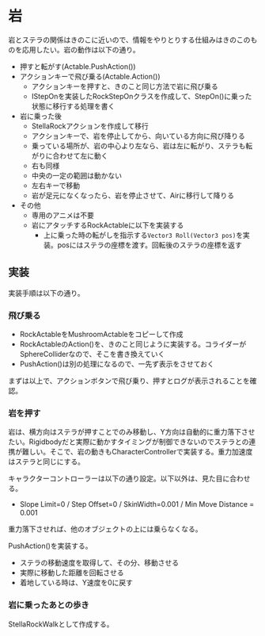 # 岩
岩とステラの関係はきのこに近いので、情報をやりとりする仕組みはきのこのものを応用したい。岩の動作は以下の通り。

- 押すと転がす(Actable.PushAction())
- アクションキーで飛び乗る(Actable.Action())
  - アクションキーを押すと、きのこと同じ方法で岩に飛び乗る
  - IStepOnを実装したRockStepOnクラスを作成して、StepOn()に乗った状態に移行する処理を書く
- 岩に乗った後
  - StellaRockアクションを作成して移行
  - アクションキーで、岩を停止してから、向いている方向に飛び降りる
  - 乗っている場所が、岩の中心より左なら、岩は左に転がり、ステラも転がりに合わせて左に動く
  - 右も同様
  - 中央の一定の範囲は動かない
  - 左右キーで移動
  - 岩が足元になくなったら、岩を停止させて、Airに移行して降りる
- その他
  - 専用のアニメは不要
  - 岩にアタッチするRockActableに以下を実装する
    - 上に乗った時の転がしを指示する`Vector3 Roll(Vector3 pos)`を実装。posにはステラの座標を渡す。回転後のステラの座標を返す

## 実装
実装手順は以下の通り。

### 飛び乗る
- RockActableをMushroomActableをコピーして作成
- RockActableのAction()を、きのこと同じように実装する。コライダーがSphereColliderなので、そこを書き換えていく
- PushAction()は別の処理になるので、一先ず表示をさせておく

まずは以上で、アクションボタンで飛び乗り、押すとログが表示されることを確認。

### 岩を押す
岩は、横方向はステラが押すことでのみ移動し、Y方向は自動的に重力落下させたい。Rigidbodyだと実際に動かすタイミングが制御できないのでステラとの連携が難しい。そこで、岩の動きもCharacterControllerで実装する。重力加速度はステラと同じにする。

キャラクターコントローラーは以下の通り設定。以下以外は、見た目に合わせる。

- Slope Limit=0 / Step Offset=0 / SkinWidth=0.001 / Min Move Distance = 0.001

重力落下させれば、他のオブジェクトの上には乗らなくなる。

PushAction()を実装する。

- ステラの移動速度を取得して、その分、移動させる
- 実際に移動した距離を回転させる
- 着地している時は、Y速度を0に戻す

### 岩に乗ったあとの歩き
StellaRockWalkとして作成する。
